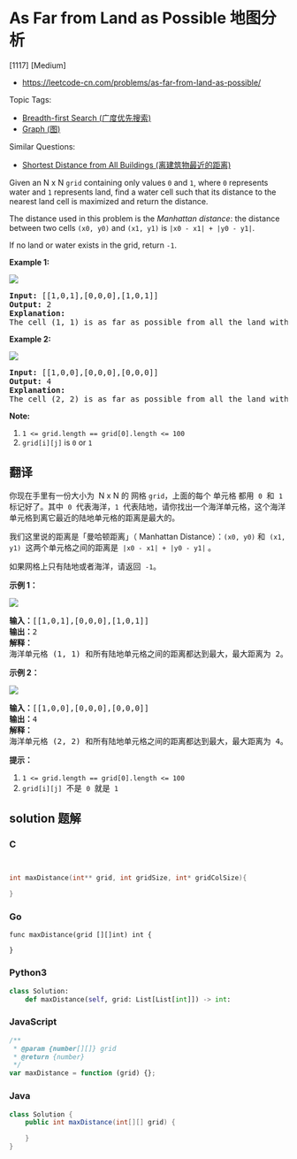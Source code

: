 # As Far from Land as Possible 地图分析

[1117] [Medium]

- https://leetcode-cn.com/problems/as-far-from-land-as-possible/

Topic Tags:

- [Breadth-first Search (广度优先搜索)](https://leetcode-cn.com/tag/breadth-first-search/)
- [Graph (图)](https://leetcode-cn.com/tag/graph/)

Similar Questions:

- [Shortest Distance from All Buildings (离建筑物最近的距离)](https://leetcode-cn.com/problems/shortest-distance-from-all-buildings/)

Given an N x N `grid` containing only values `0` and `1`, where `0` represents water and `1` represents land, find a water cell such that its distance to the nearest land cell is maximized and return the distance.

The distance used in this problem is the _Manhattan distance_: the distance between two cells `(x0, y0)` and `(x1, y1)` is `|x0 - x1| + |y0 - y1|`.

If no land or water exists in the grid, return `-1`.

**Example 1:**

**![](https://assets.leetcode.com/uploads/2019/05/03/1336_ex1.JPG)**

<pre><strong>Input: </strong><span id="example-input-1-1">[[1,0,1],[0,0,0],[1,0,1]]</span>
<strong>Output: </strong><span id="example-output-1">2</span>
<strong>Explanation: </strong>
The cell (1, 1) is as far as possible from all the land with distance 2.
</pre>

**Example 2:**

**![](https://assets.leetcode.com/uploads/2019/05/03/1336_ex2.JPG)**

<pre><strong>Input: </strong><span id="example-input-2-1">[[1,0,0],[0,0,0],[0,0,0]]</span>
<strong>Output: </strong><span id="example-output-2">4</span>
<strong>Explanation: </strong>
The cell (2, 2) is as far as possible from all the land with distance 4.
</pre>

**Note:**

1.  `1 <= grid.length == grid[0].length <= 100`
2.  `grid[i][j]` is `0` or `1`

## 翻译

你现在手里有一份大小为  N x N 的 网格 `grid`，上面的每个 单元格 都用  `0`  和  `1`  标记好了。其中  `0`  代表海洋，`1`  代表陆地，请你找出一个海洋单元格，这个海洋单元格到离它最近的陆地单元格的距离是最大的。

我们这里说的距离是「曼哈顿距离」（ Manhattan Distance）：`(x0, y0)` 和  `(x1, y1)`  这两个单元格之间的距离是  `|x0 - x1| + |y0 - y1|` 。

如果网格上只有陆地或者海洋，请返回  `-1`。

**示例 1：**

**![](https://assets.leetcode-cn.com/aliyun-lc-upload/uploads/2019/08/17/1336_ex1.jpeg)**

<pre><strong>输入：</strong>[[1,0,1],[0,0,0],[1,0,1]]
<strong>输出：</strong>2
<strong>解释： </strong>
海洋单元格 (1, 1) 和所有陆地单元格之间的距离都达到最大，最大距离为 2。
</pre>

**示例 2：**

**![](https://assets.leetcode-cn.com/aliyun-lc-upload/uploads/2019/08/17/1336_ex2.jpeg)**

<pre><strong>输入：</strong>[[1,0,0],[0,0,0],[0,0,0]]
<strong>输出：</strong>4
<strong>解释： </strong>
海洋单元格 (2, 2) 和所有陆地单元格之间的距离都达到最大，最大距离为 4。
</pre>

**提示：**

1.  `1 <= grid.length == grid[0].length <= 100`
2.  `grid[i][j]`  不是  `0`  就是  `1`

## solution 题解

### C

```c


int maxDistance(int** grid, int gridSize, int* gridColSize){

}


```

### Go

```golang
func maxDistance(grid [][]int) int {

}
```

### Python3

```python
class Solution:
    def maxDistance(self, grid: List[List[int]]) -> int:

```

### JavaScript

```javascript
/**
 * @param {number[][]} grid
 * @return {number}
 */
var maxDistance = function (grid) {};
```

### Java

```java
class Solution {
    public int maxDistance(int[][] grid) {

    }
}
```
